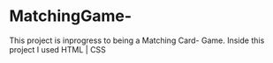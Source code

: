 # MatchingGame-
This project is inprogress to being a Matching Card- Game. Inside this project I used  HTML | CSS 
